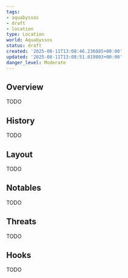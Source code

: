 ```yaml
---
tags:
- aquabyssos
- draft
- location
type: Location
world: Aquabyssos
status: draft
created: '2025-08-11T13:08:46.236085+00:00'
updated: '2025-08-11T13:08:51.019803+00:00'
danger_level: Moderate
---
```



## Overview

TODO
## History

TODO
## Layout

TODO
## Notables

TODO
## Threats

TODO
## Hooks

TODO
